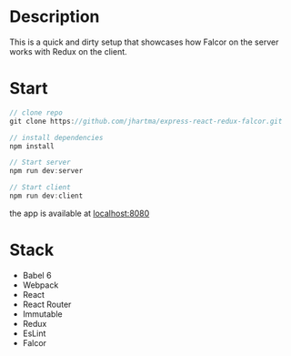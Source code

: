 # Description
This is a quick and dirty setup that showcases how Falcor on the server works with Redux on the client.

# Start
```js
// clone repo
git clone https://github.com/jhartma/express-react-redux-falcor.git

// install dependencies
npm install

// Start server
npm run dev:server

// Start client
npm run dev:client
```
the app is available at [localhost:8080](localhost:8080)

# Stack
- Babel 6
- Webpack
- React
- React Router
- Immutable
- Redux
- EsLint
- Falcor
